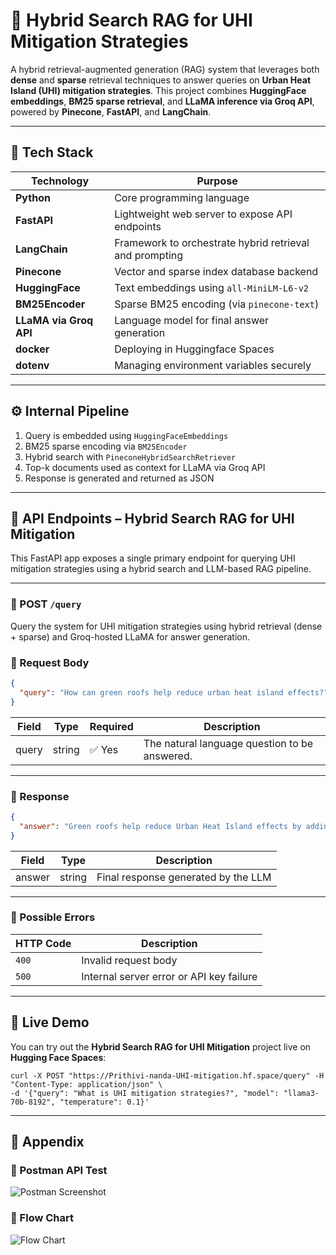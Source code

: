 # 🌆 Hybrid Search RAG for UHI Mitigation Strategies

A hybrid retrieval-augmented generation (RAG) system that leverages both **dense** and **sparse** retrieval techniques to answer queries on **Urban Heat Island (UHI) mitigation strategies**. This project combines **HuggingFace embeddings**, **BM25 sparse retrieval**, and **LLaMA inference via Groq API**, powered by **Pinecone**, **FastAPI**, and **LangChain**.

---

## 🔧 Tech Stack

| Technology | Purpose |
|------------|---------|
| **Python** | Core programming language |
| **FastAPI** | Lightweight web server to expose API endpoints |
| **LangChain** | Framework to orchestrate hybrid retrieval and prompting |
| **Pinecone** | Vector and sparse index database backend |
| **HuggingFace** | Text embeddings using `all-MiniLM-L6-v2` |
| **BM25Encoder** | Sparse BM25 encoding (via `pinecone-text`) |
| **LLaMA via Groq API** | Language model for final answer generation |
| **docker** | Deploying in Huggingface Spaces |
| **dotenv** | Managing environment variables securely |

---

## ⚙️ Internal Pipeline

1. Query is embedded using `HuggingFaceEmbeddings`
2. BM25 sparse encoding via `BM25Encoder`
3. Hybrid search with `PineconeHybridSearchRetriever`
4. Top-k documents used as context for LLaMA via Groq API
5. Response is generated and returned as JSON
---

## 📡 API Endpoints – Hybrid Search RAG for UHI Mitigation

This FastAPI app exposes a single primary endpoint for querying UHI mitigation strategies using a hybrid search and LLM-based RAG pipeline.

---

### 🚀 POST `/query`

Query the system for UHI mitigation strategies using hybrid retrieval (dense + sparse) and Groq-hosted LLaMA for answer generation.

### 🔸 Request Body

```json
{
  "query": "How can green roofs help reduce urban heat island effects?"
}
```

| Field  | Type   | Required | Description                                   |
|--------|--------|----------|-----------------------------------------------|
| query  | string | ✅ Yes   | The natural language question to be answered. |

---

### 🔸 Response

```json
{
  "answer": "Green roofs help reduce Urban Heat Island effects by adding insulation and vegetation that cools the air through evapotranspiration..."
}
```

| Field   | Type   | Description                                |
|---------|--------|--------------------------------------------|
| answer  | string | Final response generated by the LLM        |

---

### 🔸 Possible Errors

| HTTP Code | Description                              |
|-----------|------------------------------------------|
| `400`     | Invalid request body                     |
| `500`     | Internal server error or API key failure |

---
## 🚀 Live Demo

You can try out the **Hybrid Search RAG for UHI Mitigation** project live on **Hugging Face Spaces**:
```
curl -X POST "https://Prithivi-nanda-UHI-mitigation.hf.space/query" -H "Content-Type: application/json" \
-d '{"query": "What is UHI mitigation strategies?", "model": "llama3-70b-8192", "temperature": 0.1}'
```

---
## 📎 Appendix

### 🔹 Postman API Test

![Postman Screenshot](https://github.com/Prithiviraj25/Hybrid_search/blob/main/Screenshot%202025-06-11%20at%2012.48.09%E2%80%AFPM.png)

### 🔹 Flow Chart

![Flow Chart](https://github.com/Prithiviraj25/Hybrid_search/blob/main/Screenshot%202025-06-11%20at%2012.52.08%E2%80%AFPM.png)